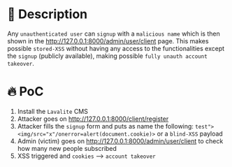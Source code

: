 # :bug: Description

Any `unauthenticated user` can `signup` with a `malicious name` which is then shown in the http://127.0.0.1:8000/admin/user/client page.
This makes possible `stored-XSS` without having any access to the functionalities except the `signup` (publicly available), making possible `fully unauth account takeover`.

# :fire: PoC

1. Install the `Lavalite` CMS
2. Attacker goes on http://127.0.0.1:8000/client/register
3. Attacker fills the `signup` form and puts as name the following: `test"><img/src="x"/onerror=alert(document.cookie)>` or a `blind-XSS` payload
4. Admin (victim) goes on http://127.0.0.1:8000/admin/user/client to check how many new people subscribed
5. XSS triggered and `cookies` --> `account takeover`
